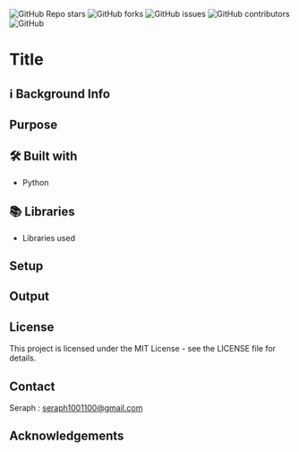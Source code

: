 
![GitHub Repo stars](https://img.shields.io/github/stars/seraph776/seraph776?style=for-the-badge)
![GitHub forks](https://img.shields.io/github/forks/seraph776/seraph776?style=for-the-badge)
![GitHub issues](https://img.shields.io/github/issues-raw/seraph776/seraph776?style=for-the-badge)
![GitHub contributors](https://img.shields.io/github/contributors/seraph776/seraph776?color=green&style=for-the-badge)
![GitHub](https://img.shields.io/github/license/seraph776/seraph776?style=for-the-badge)


# Title


## ℹ️ Background  Info

## Purpose


##  🛠️ Built with
- Python

##  📚 Libraries
- Libraries used


## Setup 


## Output



## License

This project is licensed under the MIT License - see the LICENSE file for details.


## Contact

Seraph : seraph1001100@gmail.com

## Acknowledgements
